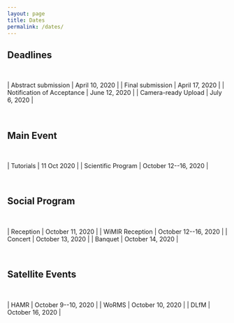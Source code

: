 ```yaml
---
layout: page
title: Dates
permalink: /dates/
---
```


## Deadlines

<br>  

| Abstract submission           | April 10, 2020       |
| Final submission              | April 17, 2020       |
| Notification of Acceptance    | June 12, 2020        |
| Camera-ready Upload           | July 6, 2020         |

<br>   


## Main Event

<br>  

| Tutorials                     | 11 Oct 2020          |
| Scientific Program            | October 12--16, 2020 |

<br>  

## Social Program

<br>  

| Reception | October 11, 2020 |
| WiMIR Reception | October 12--16, 2020 |
| Concert | October 13, 2020 |
| Banquet | October 14, 2020 |

<br>  

## Satellite Events

<br>  

| HAMR                          | October 9--10, 2020  |
| WoRMS                         | October 10, 2020     |
| DLfM                          | October 16, 2020     |
